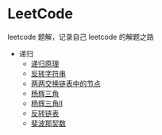 # LeetCode

leetcode 题解，记录自己 leetcode 的解题之路

+ 递归
  + [递归原理](./docs/guide/recursion/principle.md)
  + [反转字符串](./docs/guide/recursion/print-reverse.md)
  + [两两交换链表中的节点](./docs/guide/recursion/swap-pairs.md)
  + [杨辉三角](./docs/guide/recursion/triangle.md)
  + [杨辉三角II](./docs/guide/recursion/triangle2.md)
  + [反转链表](./docs/guide/recursion/reverse-list.md)
  + [斐波那契数](./docs/guide/recursion/fibonacci.md)
